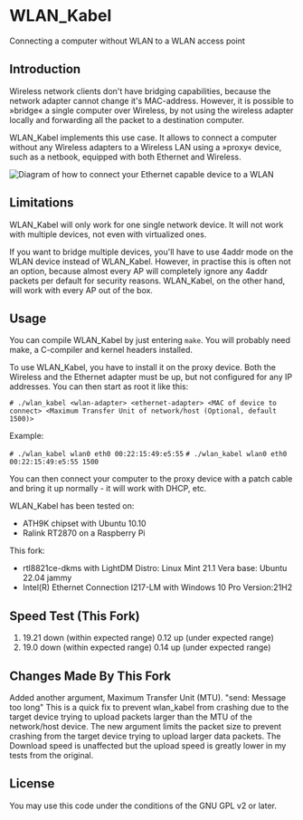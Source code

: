 # WLAN_Kabel

Connecting a computer without WLAN to a WLAN access point

## Introduction

Wireless network clients don't have bridging capabilities, because the network adapter cannot change it's MAC-address. However, it is possible to »bridge« a single computer over Wireless, by not using the wireless adapter locally and forwarding all the packet to a destination computer.

WLAN_Kabel implements this use case. It allows to connect a computer without any Wireless adapters to a Wireless LAN using a »proxy« device, such as a netbook, equipped with both Ethernet and Wireless.

![Diagram of how to connect your Ethernet capable device to a WLAN](wlan_kabel.png)

## Limitations

WLAN_Kabel will only work for one single network device. It will not work with multiple devices, not even with virtualized ones.

If you want to bridge multiple devices, you'll have to use 4addr mode on the WLAN device instead of WLAN_Kabel. However, in practise this is often not an option, because almost every AP will completely ignore any 4addr packets per default for security reasons. WLAN_Kabel, on the other hand, will work with every AP out of the box.


## Usage

You can compile WLAN_Kabel by just entering `make`. You will probably need make, a C-compiler and kernel headers installed.

To use WLAN_Kabel, you have to install it on the proxy device. Both the Wireless and the Ethernet adapter must be up, but not configured for any IP addresses. You can then start as root it like this:

`# ./wlan_kabel <wlan-adapter> <ethernet-adapter> <MAC of device to connect> <Maximum Transfer Unit of network/host (Optional, default 1500)>`

Example:

`# ./wlan_kabel wlan0 eth0 00:22:15:49:e5:55`
`# ./wlan_kabel wlan0 eth0 00:22:15:49:e5:55 1500`

You can then connect your computer to the proxy device with a patch cable and bring it up normally - it will work with DHCP, etc.

WLAN_Kabel has been tested on:

-  ATH9K chipset with Ubuntu 10.10 
-  Ralink RT2870 on a Raspberry Pi

This fork:

- rtl8821ce-dkms with LightDM Distro: Linux Mint 21.1 Vera base: Ubuntu 22.04 jammy
- Intel(R) Ethernet Connection I217-LM with Windows 10 Pro Version:21H2

## Speed Test (This Fork)
1.
    19.21 down  (within expected range)
    0.12 up     (under expected range)
2.
    19.0 down   (within expected range)
    0.14 up     (under expected range)

## Changes Made By This Fork

Added another argument, Maximum Transfer Unit (MTU).
"send: Message too long"
This is a quick fix to prevent wlan_kabel from crashing due to the target device trying to upload packets larger than the MTU of the network/host device.
The new argument limits the packet size to prevent crashing from the target device trying to upload larger data packets.
The Download speed is unaffected but the upload speed is greatly lower in my tests from the original.

## License

You may use this code under the conditions of the GNU GPL v2 or later.

